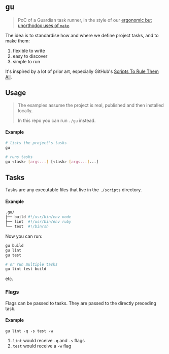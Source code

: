 # `gu`

> PoC of a Guardian task runner, in the style of our [ergonomic but unorthodox uses of `make`](https://github.com/guardian/dotcom-rendering/blob/dc76d6b6676222d23ade13ede7282bd506470679/dotcom-rendering/makefile).

The idea is to standardise how and where we define project tasks, and to
make them:

1. flexible to write
2. easy to discover
3. simple to run

It's inspired by a lot of prior art, especially GitHub's [Scripts To Rule Them All](https://github.com/github/scripts-to-rule-them-all).

## Usage

> The examples assume the project is real, published and then installed locally.
>
> In this repo you can run `./gu` instead.

#### Example

```sh
# lists the project's tasks
gu

# runs tasks
gu <task> [args...] [<task> [args...]...]
```

## Tasks

Tasks are any executable files that live in the `./scripts` directory.

#### Example

```sh
.gu/
├── build #!/usr/bin/env node
├── lint  #!/usr/bin/env ruby
└── test  #!/bin/sh
```

Now you can run:

```sh
gu build
gu lint
gu test

# or run multiple tasks
gu lint test build
```

etc.

### Flags

Flags can be passed to tasks. They are passed to the directly preceding task.

#### Example

```
gu lint -q -s test -w
```

1. `lint` would receive `-q` and `-s` flags
2. `test` would receive a `-w` flag
